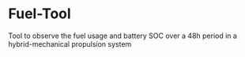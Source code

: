 # Fuel-Tool
Tool to observe the fuel usage and battery SOC over a 48h period in a hybrid-mechanical propulsion system

